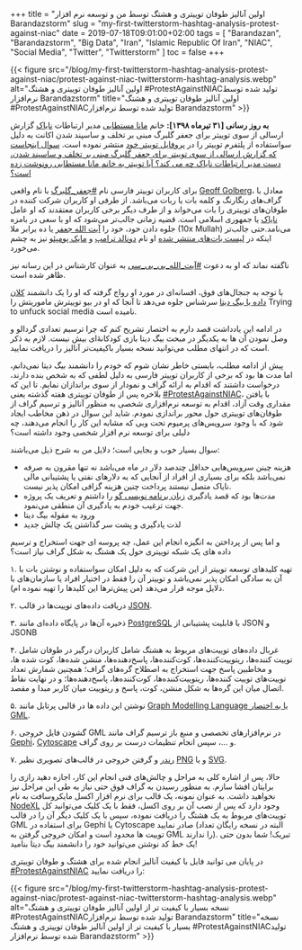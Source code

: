 +++
title = "اولین آنالیز طوفان توییتری و هشتگ توسط من و توسعه نرم افزار Barandazstorm"
slug = "my-first-twitterstorm-hashtag-analysis-protest-against-niac"
date = 2019-07-18T09:01:00+02:00
tags = [ "Barandazan", "Barandazstorm", "Big Data", "Iran", "Islamic Republic Of Iran", "NIAC", "Social Media", "Twitter", "Twitterstorm" ]
toc = false
+++

{{< figure src="/blog/my-first-twitterstorm-hashtag-analysis-protest-against-niac/protest-against-niac-twitterstorm-hashtag-analysis.webp" alt="اولین آنالیز طوفان توییتری و هشتگ #ProtestAgainstNIACتولید شده توسط نرم‌افزار Barandazstorm" title="اولین آنالیز طوفان توییتری و هشتگ #ProtestAgainstNIACتولید شده توسط نرم‌افزار Barandazstorm" >}}

**به روز رسانی [۳۱ تیرماه ۱۳۹۸]:** خانم [مانا مستطابی](https://twitter.com/mostlymana) مدیر ارتباطات [نایاک](https://twitter.com/NIACouncil) گزارش ارسالی از سوی توییتر برای جعفر گلبرگ مبنی بر تخلف و ساسپند شدن اکانت به دلیل سواستفاده از پلتفرم توییتر را در [پروفایل توییتر خود](https://archive.ph/JN0HD) منتشر نموده است. [سوال اینجاست که گزارش ارسالی از سوی توییتر برای جعفر گلبرگ مبنی بر تخلف و ساسپند شدن، دست مدیر ارتباطات نایاک چه می کند؟ آیا توییتر به خانم مانا مستطابی رونوشت زده است؟](https://twitter.com/mamadou_babaei/status/1153416251689046016)

برای کاربران توییتر فارسی نام [#جعفر_گلبرگ](https://twitter.com/hashtag/%D8%AC%D8%B9%D9%81%D8%B1_%DA%AF%D9%84%D8%A8%D8%B1%DA%AF?src=hash) با نام واقعی [Geoff Golberg](https://twitter.com/geoffgolberg)، معادل با گراف‌های رنگارنگ و کلمه بات یا ربات می‌باشد. از طرفی او کاربران شرکت کننده در طوفان‌های توییتری را بات می‌خواند و از طرف دیگر برخی کاربران معتقدند که او عامل [نایاک](http://localhost:1002/blog/islamic-republic-global-propaganda-campaign-ted-niac/) یا جمهوری اسلامی است. قضیه زمانی جالب‌تر می‌شود که او با سعی در بامزه جلوه دادن خود، خود را [آیت الله جعفر](https://archive.ph/JLWoC) یا ده برابر ملا (10x Mullah) می‌نامد.حتی جالب‌تر اینکه در [لیست بات‌های منتشر شده](https://web.archive.org/web/20190718073719/https:/twitter.com/Maryamshariatm/status/1119249538773127168) او نام [دونالد ترامپ](https://fa.wikipedia.org/wiki/%D8%AF%D9%88%D9%86%D8%A7%D9%84%D8%AF_%D8%AA%D8%B1%D8%A7%D9%85%D9%BE) و [مایک پومپئو](https://fa.wikipedia.org/wiki/%D9%85%D8%A7%DB%8C%DA%A9_%D9%BE%D9%88%D9%85%D9%BE%D8%A6%D9%88) نیز به چشم می‌خورد.

ناگفته نماند که او به دعوت [#آیت_الله_بی_بی_سی](https://twitter.com/hashtag/%D8%A2%DB%8C%D8%AA_%D8%A7%D9%84%D9%84%D9%87_%D8%A8%DB%8C_%D8%A8%DB%8C_%D8%B3%DB%8C?src=hash) به عنوان کارشناس در این رسانه نیز ظاهر شده است.

با توجه به جنجال‌های فوق، افسانه‌ای در مورد او رواج گرفته که او را یک دانشمند [کلان داده یا بیگ دیتا](https://fa.wikipedia.org/wiki/%DA%A9%D9%84%D8%A7%D9%86%E2%80%8C%D8%AF%D8%A7%D8%AF%D9%87) سرشناس جلوه می‌دهد تا آنجا که او در بیو توییترش ماموریتش را Trying to unfuck social media نامیده است.

در ادامه این یادداشت قصد دارم به اختصار تشریح کنم که چرا ترسیم تعدادی گردالو و وصل نمودن آن ها به یکدیگر در مبحث بیگ دیتا بازی کودکانه‌ٔای بیش نیست. لازم به ذکر است که در انتهای مطلب می‌توانید نسخه بسیار باکیفیت‌تر آنالیز را دریافت نمایید.

<!--more-->

پیش از ادامه مطلب، بایستی خاطر نشان شوم که خودم را دانشمند بیگ دیتا نمی‌دانم، اما مدت ها بود که برخی از کاربران توییتر فارسی به دلیل لطفی که به شخص بنده دارند، درخواست داشتند که اقدام به ارائه گراف و نمودار از سوی براندازان نمایم. تا این که بلاخره پس از طوفان توییتری هفته گذشته یعنی [#ProtestAgainstNIAC](https://twitter.com/hashtag/ProtestAgainstNIAC?src=hash)، با یافتن مقداری وقت آزاد، اقدام به توسعه نرم‌افزاری شخصی به منظور آنالیز و ترسیم گراف از طوفان‌های توییتری حول محور براندازی نمودم. شاید این سوال در ذهن مخاطب ایجاد شود که با وجود سرویس‌های پرمیوم تحت وبی که مشابه این کار را انجام می‌دهند، چه دلیلی برای توسعه نرم افزار شخصی وجود داشته است؟

سوال بسیار خوب و بجایی است؛ دلایل من به شرح ذیل می‌باشند:

- هزینه چینن سرویس‌هایی حداقل چندصد دلار در ماه می‌باشد  نه تنها مقرون به صرفه نمی‌باشد بلکه برای بسیاری از افراد از آنجایی که به دلارهای نفتی یا پشتیبانی مالی نایاک متصل نیستند پرداخت چنین هزینه گزافی امکان پذیر نیست.
- مدت‌ها بود که قصد یادگیری [زبان برنامه نویسی گو](https://fa.wikipedia.org/wiki/%DA%AF%D9%88_(%D8%B2%D8%A8%D8%A7%D9%86_%D8%A8%D8%B1%D9%86%D8%A7%D9%85%D9%87%E2%80%8C%D9%86%D9%88%DB%8C%D8%B3%DB%8C)) را داشتم و تعریف یک پروژه جهت ترغیب خودم به یادگیری آن منطقی می‌نمود.
- ورود به مقوله بیگ دیتا
- لذت یادگیری و پشت سر گذاشتن یک چالش جدید

و اما پس از پرداختن به انگیزه انجام این عمل، چه پروسه ای جهت استخراج و ترسیم داده های یک شبکه توییتری حول یک هشتگ به شکل گراف نیاز است؟

۱. تهیه کلیدهای توسعه توییتر از این شرکت که به دلیل امکان سواستفاده و نوشتن بات با آن به سادگی امکان پذیر نمی‌باشد و توییتر آن را فقط در اختیار افراد یا سازمان‌های با دلایل موجه قرار می‌دهد (من پیش‌ترها این کلیدها را تهیه نموده ام).

۲. دریافت داده‌های توییت‌ها در قالب [JSON](https://fa.wikipedia.org/wiki/JSON).

۳. ذخیره آن‌ها در پایگاه داده‌ای مانند [PostgreSQL](https://fa.wikipedia.org/wiki/%D9%BE%D8%B3%D8%AA%DA%AF%D8%B1%D8%B3%E2%80%8C%DA%A9%DB%8C%D9%88%D8%A7%D9%84) با قابلیت پشتیبانی از JSON و JSONB

۴. غربال داده‌های توییت‌های مربوط به هشتگ شامل کاربران درگیر در طوفان شامل توییت کننده‌ها، ریتوییت‌کننده‌ها، کوت‌کننده‌ها، پاسخ‌دهنده‌ها، منشن شده‌ها، کوت شده ها، و مخاطبین پاسخ جهت استخراج به اصطلاح گره‌های گراف؛ همچنین شمارش تعداد توییت‌های توییت کننده‌ها، ریتوییت‌کننده‌ها، کوت‌کننده‌ها، پاسخ‌دهنده‌ها؛ و در نهایت نقاط اتصال میان این گره‌ها به شکل منشن، کوت، پاسخ و ریتوییت میان کاربر مبدا و مقصد.

۵. نوشتن این داده ها در قالبی پرتابل مانند [Graph Modelling Language یا به اختصار GML](https://en.wikipedia.org/wiki/Graph_Modelling_Language).

۶. گشودن فایل خروجی GML در نرم‌افزارهای تخصصی و منبع باز ترسیم گراف مانند [Gephi](https://gephi.org/)، [Cytoscape](https://cytoscape.org/) و ...، سپس انجام تنظیمات درست بر روی گراف.

۷. [رندر](https://fa.wikipedia.org/wiki/%D8%B1%D9%86%D8%AF%D8%B1%DB%8C%D9%86%DA%AF_(%DA%AF%D8%B1%D8%A7%D9%81%DB%8C%DA%A9_%D8%B1%D8%A7%DB%8C%D8%A7%D9%86%D9%87%E2%80%8C%D8%A7%DB%8C)) و گرفتن خروجی در قالب‌های تصویری نظیر [PNG](https://fa.wikipedia.org/wiki/%DA%AF%D8%B1%D8%A7%D9%81%DB%8C%DA%A9_%D9%82%D8%A7%D8%A8%D9%84_%D8%AD%D9%85%D9%84_%D8%AF%D8%B1_%D8%B4%D8%A8%DA%A9%D9%87%E2%80%8C%D9%87%D8%A7) و یا [SVG](https://fa.wikipedia.org/wiki/%D9%86%DA%AF%D8%A7%D8%B1%D9%87%E2%80%8C%D8%B3%D8%A7%D8%B2%DB%8C_%D8%A8%D8%B1%D8%AF%D8%A7%D8%B1%DB%8C_%D9%85%D9%82%DB%8C%D8%A7%D8%B3%E2%80%8C%D9%BE%D8%B0%DB%8C%D8%B1).

حالا، پس از اشاره کلی به مراحل و چالش‌های فنی انجام این کار، اجازه دهید رازی را برایتان افشا سازم. به منظور رسیدن به گراف فوق حتی نیاز به طی این مراحل نیز نخواهید داشت. به عنوان نمونه، یک قالب برای نرم افزار اکسل مایکروسافت به نام [NodeXL](https://www.smrfoundation.org/nodexl/) وجود دارد که پس از نصب آن بر روی اکسل، فقط با یک کلیک می‌توانید کل توییت‌های مربوط به یک هشتگ را دریافت نموده، سپس با یک کلیک دیگر آن را در قالب GML برای استفاده در Gephi یا Cytoscape صادر نمایید (البته در نسخه رایگان تعداد توییت ها محدود است و امکان خروجی گرفتن به GML را ندارند). تبریک! شما بدون حتی یک خط کد نوشتن می‌توانید خود را دانشمند بیگ دیتا بنامید!

در پایان می توانید فایل با کیفیت آنالیز انجام شده برای هشتگ و طوفان توییتری [#ProtestAgainstNIAC](https://twitter.com/hashtag/ProtestAgainstNIAC?src=hash) را دریافت نمایید:

{{< figure src="/blog/my-first-twitterstorm-hashtag-analysis-protest-against-niac/protest-against-niac-twitterstorm-hashtag-analysis.webp" alt="نسخه بسیار با کیفیت تر از اولین آنالیز طوفان توییتری و هشتگ #ProtestAgainstNIACتولید شده توسط نرم‌افزار Barandazstorm" title="نسخه بسیار با کیفیت تر از اولین آنالیز طوفان توییتری و هشتگ #ProtestAgainstNIACتولید شده توسط نرم‌افزار Barandazstorm" >}}
